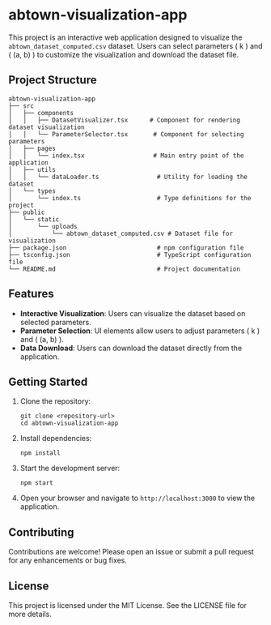 # abtown-visualization-app

This project is an interactive web application designed to visualize the `abtown_dataset_computed.csv` dataset. Users can select parameters \( k \) and \( (a, b) \) to customize the visualization and download the dataset file.

## Project Structure

```
abtown-visualization-app
├── src
│   ├── components
│   │   ├── DatasetVisualizer.tsx      # Component for rendering dataset visualization
│   │   └── ParameterSelector.tsx       # Component for selecting parameters
│   ├── pages
│   │   └── index.tsx                   # Main entry point of the application
│   ├── utils
│   │   └── dataLoader.ts                # Utility for loading the dataset
│   └── types
│       └── index.ts                     # Type definitions for the project
├── public
│   └── static
│       └── uploads
│           └── abtown_dataset_computed.csv # Dataset file for visualization
├── package.json                         # npm configuration file
├── tsconfig.json                        # TypeScript configuration file
└── README.md                            # Project documentation
```

## Features

- **Interactive Visualization**: Users can visualize the dataset based on selected parameters.
- **Parameter Selection**: UI elements allow users to adjust parameters \( k \) and \( (a, b) \).
- **Data Download**: Users can download the dataset directly from the application.

## Getting Started

1. Clone the repository:
   ```
   git clone <repository-url>
   cd abtown-visualization-app
   ```

2. Install dependencies:
   ```
   npm install
   ```

3. Start the development server:
   ```
   npm start
   ```

4. Open your browser and navigate to `http://localhost:3000` to view the application.

## Contributing

Contributions are welcome! Please open an issue or submit a pull request for any enhancements or bug fixes.

## License

This project is licensed under the MIT License. See the LICENSE file for more details.